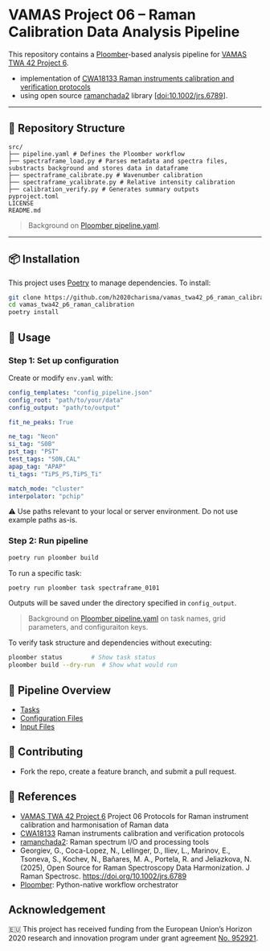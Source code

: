 # VAMAS Project 06 – Raman Calibration Data Analysis Pipeline

This repository contains a [Ploomber](https://ploomber.io/)-based analysis pipeline for [VAMAS TWA 42 Project 6](https://www.vamas.org/twa42/documents/2024_vamas_twa42_p6_raman_calibration.pdf).

- implementation of [CWA18133 Raman instruments calibration and verification protocols](https://static1.squarespace.com/static/5fabfc06f012f739139f5df2/t/66ebcf55aa76f94840f51f97/1726730081110/cwa18133-1.pdf) 
- using open source [ramanchada2](https://github.com/h2020charisma/ramanchada2) library [[doi:10.1002/jrs.6789](https://doi.org/10.1002/jrs.6789)].

---

## 📁 Repository Structure

```
src/
├── pipeline.yaml # Defines the Ploomber workflow
├── spectraframe_load.py # Parses metadata and spectra files, substracts background and stores data in dataframe
├── spectraframe_calibrate.py # Wavenumber calibration
├── spectraframe_ycalibrate.py # Relative intensity calibration
├── calibration_verify.py # Generates summary outputs
pyproject.toml
LICENSE
README.md
```

> Background on [Ploomber pipeline.yaml](README_ploomber.md#pipelineyaml).

---

## 📦 Installation

This project uses [Poetry](https://python-poetry.org/) to manage dependencies. To install:

```sh
git clone https://github.com/h2020charisma/vamas_twa42_p6_raman_calibration.git
cd vamas_twa42_p6_raman_calibration
poetry install
```

## 🚀 Usage

### Step 1: Set up configuration

Create or modify `env.yaml` with:

```yaml
config_templates: "config_pipeline.json"
config_root: "path/to/your/data"
config_output: "path/to/output"

fit_ne_peaks: True

ne_tag: "Neon"
si_tag: "S0B"
pst_tag: "PST"
test_tags: "S0N,CAL"
apap_tag: "APAP"
ti_tags: "TiPS_PS,TiPS_Ti"

match_mode: "cluster"
interpolator: "pchip"
```

⚠️ Use paths relevant to your local or server environment. Do not use example paths as-is.

### Step 2: Run pipeline

```sh
poetry run ploomber build
```

To run a specific task:

```sh
poetry run ploomber task spectraframe_0101 
```

Outputs will be saved under the directory specified in `config_output`.

> Background on [Ploomber pipeline.yaml](README_ploomber.md#pipelineyaml) on task names, grid parameters, and configuraiton keys.

To verify task structure and dependencies without executing:

```sh
ploomber status        # Show task status
ploomber build --dry-run  # Show what would run
```

## 🔄 Pipeline Overview

- [Tasks](README_pipeline.md)
- [Configuration Files](README_config.md)
- [Input Files](README_input.md)


## 🤝 Contributing

- Fork the repo, create a feature branch, and submit a pull request.


## 🔗 References

- [VAMAS TWA 42 Project 6](https://www.vamas.org/twa42/documents/2024_vamas_twa42_p6_raman_calibration.pdf) Project 06
Protocols for Raman instrument calibration and harmonisation of Raman data
- [CWA18133](https://static1.squarespace.com/static/5fabfc06f012f739139f5df2/t/66ebcf55aa76f94840f51f97/1726730081110/cwa18133-1.pdf)  Raman instruments calibration and verification protocols 
- [ramanchada2](https://github.com/h2020charisma/ramanchada2): Raman spectrum I/O and processing tools
- Georgiev, G., Coca-Lopez, N., Lellinger, D., Iliev, L., Marinov, E., Tsoneva, S., Kochev, N., Bañares, M. A., Portela, R. and Jeliazkova, N. (2025), Open Source for Raman Spectroscopy Data Harmonization. J Raman Spectrosc. https://doi.org/10.1002/jrs.6789
- [Ploomber](https://ploomber.io/): Python-native workflow orchestrator

## Acknowledgement

🇪🇺 This project has received funding from the European Union’s Horizon 2020 research and innovation program under grant agreement [No. 952921](https://cordis.europa.eu/project/id/952921).
